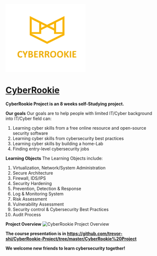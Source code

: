 
![CyberRookie](CyberRookie.PNG)

# [CyberRookie](https://github.com/luorshi/CyberRookie) 

**CyberRookie Project is an 8 weeks self-Studying project.**

**Our goals**
Our goals are to help people with limited IT/Cyber background into IT/Cyber field can:
1. Learning cyber skills from a free online resource and open-source security software
2. Learning cyber skills from cybersecurity best practices
3. Learning cyber skills by building a home-Lab
4. Finding entry-level cybersecurity jobs

**Learning Objects**
The Learning Objects include:
1. Virtualization, Network/System Administration
2. Secure Architecture
3. Firewall, IDS/IPS
4. Security Hardening
5. Prevention, Detection & Response
6. Log & Monitoring System
7. Risk Assessment
8. Vulnerability Assessment
9. Security control & Cybersecurity Best Practices
10. Audit Process

**Project Overview**
![CyberRookie Project Overview](https://github.com/trevor-shi/CyberRookie-Project/blob/master/CyberRookie%20Project%20Overview%20V2.0.png)

**The course presentation is in https://github.com/trevor-shi/CyberRookie-Project/tree/master/CyberRookie%20Project**

**We welcome new friends to learn cybersecurity together!**
